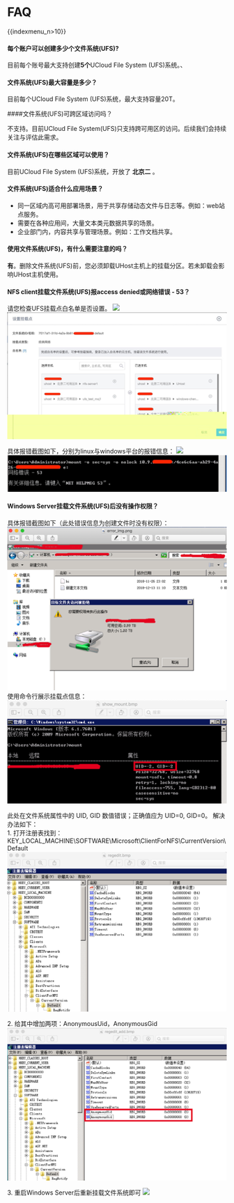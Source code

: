 # FAQ

{{indexmenu_n>10}}

#### 每个账户可以创建多少个文件系统(UFS)? 

目前每个账号最大支持创建**5个**UCloud File System (UFS)系统。、

#### 文件系统(UFS)最大容量是多少？

目前每个UCloud File System (UFS)系统，最大支持容量20T。

####文件系统(UFS)可跨区域访问吗？ 

不支持。目前UCloud File System(UFS)只支持跨可用区的访问。后续我们会持续关注与评估此需求。

#### 文件系统(UFS)在哪些区域可以使用？

目前UCloud File System (UFS)系统，开放了 **北京二** 。

#### 文件系统(UFS)适合什么应用场景？

  - 同一区域内高可用部署场景，用于共享存储动态文件与日志等。例如：web站点服务。
  - 需要在各种应用间，大量文本类元数据共享的场景。
  - 企业部门内，内容共享与管理场景。例如：工作文档共享。

#### 使用文件系统(UFS)，有什么需要注意的吗？ 

**有**。删除文件系统(UFS)前，您必须卸载UHost主机上的挂载分区。若未卸载会影响UHost主机使用。

#### NFS client挂载文件系统(UFS)报access denied或网络错误 - 53？

请您检查UFS挂载点白名单是否设置。 ![](/storage_cdn/ufs/setup_mount.jpg)
![](/images/setup_mount_detail.jpg)

具体报错截图如下，分别为linux与windows平台的报错信息： ![](/storage_cdn/ufs/linux_err53.jpg)
![](/images/win_err53.jpg)

#### Windows Server挂载文件系统(UFS)后没有操作权限？ 

具体报错截图如下（此处错误信息为创建文件时没有权限）：
![](/images/error_img.png) 使用命令行展示挂载点信息：
![](/images/show_mount.png)

此处在文件系统属性中的 UID, GID 数值错误；正确值应为 UID=0, GID=0。 解决办法如下：  
1\.
打开注册表找到：KEY\_LOCAL\_MACHINE\\SOFTWARE\\Microsoft\\ClientForNFS\\CurrentVersion\\Default  
![](/images/regedit.png)

2\. 给其中增加两项：AnonymousUid，AnonymousGid
![](/images/regedit_add.png)

3\. 重启Windows Server后重新挂载文件系统即可 ![](/storage_cdn/ufs/success.png)
